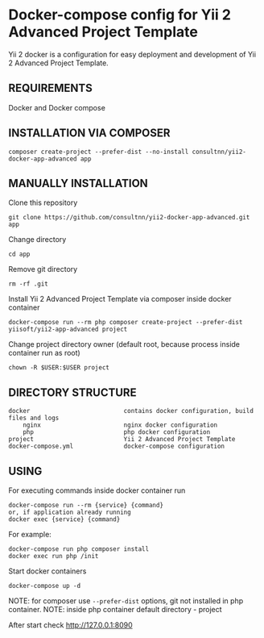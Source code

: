 Docker-compose config for Yii 2 Advanced Project Template
===================================
Yii 2 docker is a configuration for easy deployment and development of Yii 2 Advanced Project Template.

REQUIREMENTS
------------

Docker and Docker compose

INSTALLATION VIA COMPOSER
-------------------------
```
composer create-project --prefer-dist --no-install consultnn/yii2-docker-app-advanced app
```

MANUALLY INSTALLATION
---------------------
Clone this repository
```
git clone https://github.com/consultnn/yii2-docker-app-advanced.git app
```
Change directory
```
cd app
```
Remove git directory
```
rm -rf .git
```
Install Yii 2 Advanced Project Template via composer inside docker container
```
docker-compose run --rm php composer create-project --prefer-dist yiisoft/yii2-app-advanced project
```
Change project directory owner (default root, because process inside container run as root)
```
chown -R $USER:$USER project
```

DIRECTORY STRUCTURE
-------------------
```
docker                          contains docker configuration, build files and logs
    nginx                       nginx docker configuration
    php                         php docker configuration
project                         Yii 2 Advanced Project Template
docker-compose.yml              docker-compose configuration
```


USING
------
For executing commands inside docker container run
~~~
docker-compose run --rm {service} {command}
or, if application already running
docker exec {service} {command}
~~~
For example:
~~~
docker-compose run php composer install
docker exec run php /init
~~~

Start docker containers
~~~
docker-compose up -d
~~~
NOTE: for composer use `--prefer-dist` options, git not installed in php container.
NOTE: inside php container default directory - project

After start check http://127.0.0.1:8090